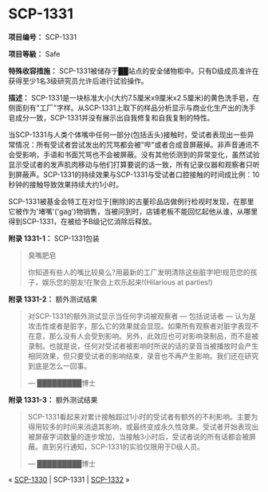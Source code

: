 # SCP-1331
                        


**项目编号：** SCP-1331

**项目等級：** Safe

**特殊收容措施：** SCP-1331被储存于██站点的安全储物柜中。只有D级成员准许在获得至少1名3级研究员允许后进行试验操作。

**描述：** SCP-1331是一块标准大小(大约7.5厘米x9厘米x2.5厘米)的黄色洗手皂，在侧面刻有"工厂"字样。从SCP-1331上取下的样品分析显示与商业化生产出的洗手皂成分一致，SCP-1331并没有展示出自我修复和自我复制的特性。

当SCP-1331与人类个体嘴中任何一部分(包括舌头)接触时，受试者表现出一些异常情况：所有受试者尝试发出的咒骂都会被"哔"或者合成音屏蔽掉。非声音通讯不会受影响，手语和书面咒骂也不会被屏蔽。没有其他侦测到的异常变化，虽然试验显示受试者的发声肌肉移动与他们打算要说的话一致，所有记录仪器和观察者只听到屏蔽声。SCP-1331的持续效果与SCP-1331与受试者口腔接触的时间成比例：10秒钟的接触导致效果持续大约1小时。

SCP-1331被基金会特工在对位于[刪除]的古董珍品店做例行检视时发现，在那里它被作为'堵嘴'('gag')物销售，当被问到时，店铺老板不能回忆起他从谁，从哪里得到SCP-1331，在被给予B级记忆消除后释放。

**附录 1331-1：** SCP-1331包装


> 臭嘴肥皂
> 
> 你知道有些人的嘴比较臭么?用最新的工厂发明清除这些脏字吧!规范您的孩子，娱乐您的朋友!在聚会上欢乐起来!(Hilarious at parties!)
> 

**附录 1331-2：** 额外测试结果


> 对SCP-1331的额外测试显示当任何字词被观察者 — 包括说话者 — 认为是攻击性或者是脏字，那么它的效果就会显现。如果所有观察者对脏字表现不在意，那么没有人会受到影响。另外，此效应也可对影响录制品，而不是被录制。也就是说，任何对受试者被影响时所说的话的录音当被播放时会产生相同效果，但只要受试者的影响结束，录音也不再产生影响。我们还在研究到底是怎么一回事。
> 
> — █████████博士
> 

**附录 1331-3：** 额外测试结果


> SCP-1331看起来对累计接触超过1小时的受试者有额外的不利影响。主要为得用较多的时间来消退其影响，或最终变成永久性效果。受试者开始表现出被屏蔽字词数量的逐步增加，当接触3小时后，受试者说的所有话都会被屏蔽。直到另行通知，SCP-1331的实验仅限用于D级人员。
> 
> — █████████博士
> 



« [SCP-1330](/scp-1330) | SCP-1331 | [SCP-1332](/scp-1332) »





                    